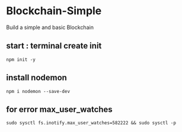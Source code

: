 # Blockchain-Simple
Build a simple and basic Blockchain


start : terminal create init
----
```
npm init -y
```
install nodemon
---
```
npm i nodemon --save-dev
```
for error max_user_watches 
----
```
sudo sysctl fs.inotify.max_user_watches=582222 && sudo sysctl -p
```

